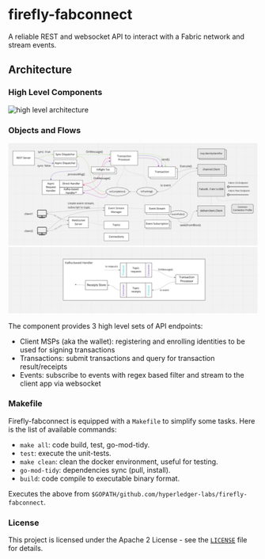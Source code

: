 # firefly-fabconnect
A reliable REST and websocket API to interact with a Fabric network and stream events.

## Architecture
### High Level Components
![high level architecture](/images/arch-1.jpg)

### Objects and Flows
![objects and flows architecture](/images/arch-2.png)
![kafkal handler architecture](/images/arch-3.png)


The component provides 3 high level sets of API endpoints:
- Client MSPs (aka the wallet): registering and enrolling identities to be used for signing transactions
- Transactions: submit transactions and query for transaction result/receipts
- Events: subscribe to events with regex based filter and stream to the client app via websocket

### Makefile

Firefly-fabconnect is equipped with a `Makefile` to simplify some tasks.
Here is the list of available commands:

- `make all`: code build, test, go-mod-tidy.
- `test`: execute the unit-tests.
- `make clean`: clean the docker environment, useful for testing.
- `go-mod-tidy`: dependencies sync (pull, install).
- `build`: code compile to executable binary format.

Executes the above from `$GOPATH/github.com/hyperledger-labs/firefly-fabconnect`.

### License
This project is licensed under the Apache 2 License - see the [`LICENSE`](LICENSE) file for details.
